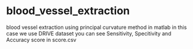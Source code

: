 # blood_vessel_extraction
blood vessel extraction using principal curvature method in matlab
in this case we use DRIVE dataset
you can see Sensitivity, Specitivity and Accuracy score in score.csv
